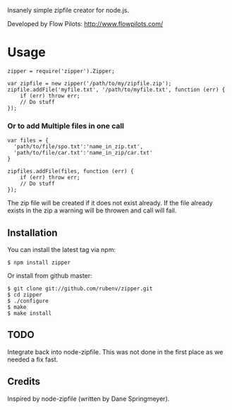   Insanely simple zipfile creator for node.js.

  Developed by Flow Pilots: http://www.flowpilots.com/

# Usage

    zipper = require('zipper').Zipper;

    var zipfile = new zipper('/path/to/my/zipfile.zip');
    zipfile.addFile('myfile.txt', '/path/to/myfile.txt', function (err) {
        if (err) throw err;
        // Do stuff
    });

### Or to add Multiple files in one call

    var files = {
      'path/to/file/spo.txt':'name_in_zip.txt',
      'path/to/file/car.txt':'name_in_zip/car.txt'
    }

    zipfiles.addFile(files, function (err) {
        if (err) throw err;
        // Do stuff
    });


  The zip file will be created if it does not exist already. If the file already exists in the zip a warning will be throwen and call will fail.

## Installation

  You can install the latest tag via npm:
  
    $ npm install zipper
  
  Or install from github master:
  
    $ git clone git://github.com/rubenv/zipper.git
    $ cd zipper
    $ ./configure
    $ make
    $ make install

## TODO

  Integrate back into node-zipfile. This was not done in the first place as we
  needed a fix fast.

## Credits

  Inspired by node-zipfile (written by Dane Springmeyer).
